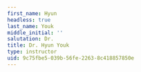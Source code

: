 ```yaml
---
first_name: Hyun
headless: true
last_name: Youk
middle_initial: ''
salutation: Dr.
title: Dr. Hyun Youk
type: instructor
uid: 9c75fbe5-039b-56fe-2263-8c418857850e
---
```


